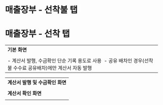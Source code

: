# 매출장부 - 선착불 탭

**매출장부 - 선착 탭**
===============

|  |
| --- |
| **기본 화면** |
|  |
| - 계산서 발행, 수금확인 단순 기록 용도로 사용   - 공유 배차인 경우(선착불 수수료 공유배차)에만 계산서 자동 발행   |  |  |  | | --- | --- | --- | | **버튼** | **조건** | **내용** | | 계산서 발행 | 매출상태 = 정산대기 | 협력사, 지정배차인 경우 단순 기록 용도로 사용  공유배차인 경우 계산서 자동 발행 | | 수금확인 | 매출상태 = 수금대기 | 협력사, 지정배차인 경우 단순 기록 용도로 사용  공유배차인 경우 계산서 발행 후, 수수료가 예치금으로 자동 수금처리 | |

|  |
| --- |
| **계산서 발행 및 수금확인 화면** |
|  |
| **계산서 확인 화면** |
|  |